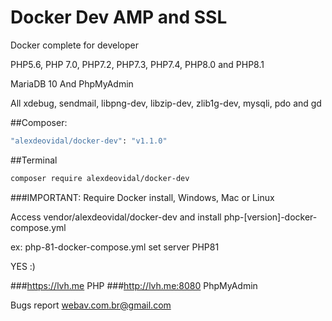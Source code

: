# Docker Dev AMP and SSL
Docker complete for developer 

PHP5.6, PHP 7.0, PHP7.2, PHP7.3, PHP7.4, PHP8.0 and PHP8.1

MariaDB 10 And PhpMyAdmin

All xdebug, sendmail, libpng-dev, libzip-dev, zlib1g-dev, mysqli, pdo and gd

##Composer:

```bash
"alexdeovidal/docker-dev": "v1.1.0"
```

##Terminal

```bash
composer require alexdeovidal/docker-dev
```
###IMPORTANT: 
Require Docker install, Windows, Mac or Linux

Access vendor/alexdeovidal/docker-dev and install php-[version]-docker-compose.yml

ex: php-81-docker-compose.yml set server PHP81

YES :)

###https://lvh.me PHP
###http://lvh.me:8080 PhpMyAdmin

Bugs report webav.com.br@gmail.com